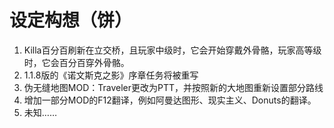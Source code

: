 # 设定构想（饼）

1. Killa百分百刷新在立交桥，且玩家中级时，它会开始穿戴外骨骼，玩家高等级时，它会百分百穿外骨骼。
3. 1.1.8版的《诺文斯克之影》序章任务将被重写
4. 伪无缝地图MOD：Traveler更改为PTT，并按照新的大地图重新设置部分路线
5. 增加一部分MOD的F12翻译，例如阿曼达图形、现实主义、Donuts的翻译。
6. 未知……